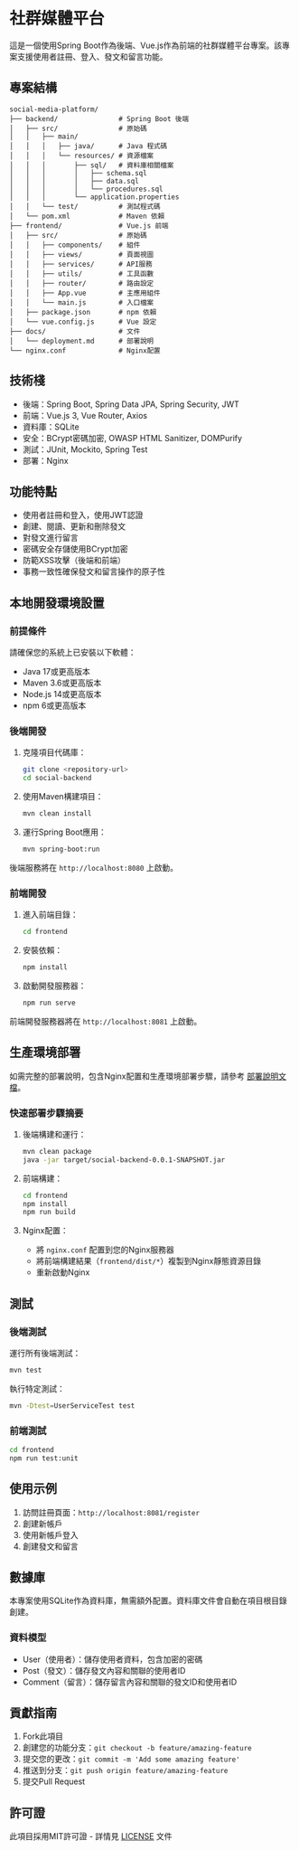 # 社群媒體平台

這是一個使用Spring Boot作為後端、Vue.js作為前端的社群媒體平台專案。該專案支援使用者註冊、登入、發文和留言功能。

## 專案結構

```
social-media-platform/
├── backend/               # Spring Boot 後端
│   ├── src/               # 原始碼
│   │   ├── main/
│   │   │   ├── java/      # Java 程式碼
│   │   │   └── resources/ # 資源檔案
│   │   │       ├── sql/   # 資料庫相關檔案
│   │   │       │   ├── schema.sql
│   │   │       │   ├── data.sql
│   │   │       │   └── procedures.sql
│   │   │       └── application.properties
│   │   └── test/          # 測試程式碼
│   └── pom.xml            # Maven 依賴
├── frontend/              # Vue.js 前端
│   ├── src/               # 原始碼
│   │   ├── components/    # 組件
│   │   ├── views/         # 頁面視圖
│   │   ├── services/      # API服務
│   │   ├── utils/         # 工具函數
│   │   ├── router/        # 路由設定
│   │   ├── App.vue        # 主應用組件
│   │   └── main.js        # 入口檔案
│   ├── package.json       # npm 依賴
│   └── vue.config.js      # Vue 設定
├── docs/                  # 文件
│   └── deployment.md      # 部署說明
└── nginx.conf             # Nginx配置
```

## 技術棧

- 後端：Spring Boot, Spring Data JPA, Spring Security, JWT
- 前端：Vue.js 3, Vue Router, Axios
- 資料庫：SQLite
- 安全：BCrypt密碼加密, OWASP HTML Sanitizer, DOMPurify
- 測試：JUnit, Mockito, Spring Test
- 部署：Nginx

## 功能特點

- 使用者註冊和登入，使用JWT認證
- 創建、閱讀、更新和刪除發文
- 對發文進行留言
- 密碼安全存儲使用BCrypt加密
- 防範XSS攻擊（後端和前端）
- 事務一致性確保發文和留言操作的原子性

## 本地開發環境設置

### 前提條件

請確保您的系統上已安裝以下軟體：

- Java 17或更高版本
- Maven 3.6或更高版本
- Node.js 14或更高版本
- npm 6或更高版本

### 後端開發

1. 克隆項目代碼庫：
   ```bash
   git clone <repository-url>
   cd social-backend
   ```

2. 使用Maven構建項目：
   ```bash
   mvn clean install
   ```

3. 運行Spring Boot應用：
   ```bash
   mvn spring-boot:run
   ```

後端服務將在 `http://localhost:8080` 上啟動。

### 前端開發

1. 進入前端目錄：
   ```bash
   cd frontend
   ```

2. 安裝依賴：
   ```bash
   npm install
   ```

3. 啟動開發服務器：
   ```bash
   npm run serve
   ```

前端開發服務器將在 `http://localhost:8081` 上啟動。

## 生產環境部署

如需完整的部署說明，包含Nginx配置和生產環境部署步驟，請參考 [部署說明文檔](docs/deployment.md)。

### 快速部署步驟摘要

1. 後端構建和運行：
   ```bash
   mvn clean package
   java -jar target/social-backend-0.0.1-SNAPSHOT.jar
   ```

2. 前端構建：
   ```bash
   cd frontend
   npm install
   npm run build
   ```

3. Nginx配置：
   - 將 `nginx.conf` 配置到您的Nginx服務器
   - 將前端構建結果（`frontend/dist/*`）複製到Nginx靜態資源目錄
   - 重新啟動Nginx

## 測試

### 後端測試

運行所有後端測試：
```bash
mvn test
```

執行特定測試：
```bash
mvn -Dtest=UserServiceTest test
```

### 前端測試

```bash
cd frontend
npm run test:unit
```

## 使用示例

1. 訪問註冊頁面：`http://localhost:8081/register`
2. 創建新帳戶
3. 使用新帳戶登入
4. 創建發文和留言

## 數據庫

本專案使用SQLite作為資料庫，無需額外配置。資料庫文件會自動在項目根目錄創建。

### 資料模型

- User（使用者）：儲存使用者資料，包含加密的密碼
- Post（發文）：儲存發文內容和關聯的使用者ID
- Comment（留言）：儲存留言內容和關聯的發文ID和使用者ID

## 貢獻指南

1. Fork此項目
2. 創建您的功能分支：`git checkout -b feature/amazing-feature`
3. 提交您的更改：`git commit -m 'Add some amazing feature'`
4. 推送到分支：`git push origin feature/amazing-feature`
5. 提交Pull Request

## 許可證

此項目採用MIT許可證 - 詳情見 [LICENSE](LICENSE) 文件 